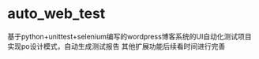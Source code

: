 ﻿# auto_web_test
基于python+unittest+selenium编写的wordpress博客系统的UI自动化测试项目
实现po设计模式，自动生成测试报告
其他扩展功能后续看时间进行完善
